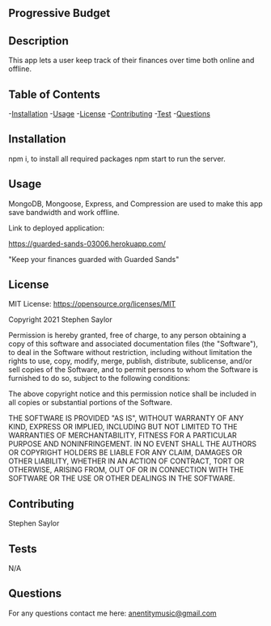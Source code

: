 ## Progressive Budget

## Description
This app lets a user keep track of their finances over time both online and offline.   

## Table of Contents
-[Installation](#installation)
-[Usage](#usage)
-[License](#license)
-[Contributing](#contributing)
-[Test](#test)
-[Questions](#questions)

## Installation
npm i, to install all required packages 
npm start to run the server.

## Usage
MongoDB, Mongoose, Express, and Compression are used to make this app save bandwidth and work offline.

Link to deployed application:

https://guarded-sands-03006.herokuapp.com/

"Keep your finances guarded with Guarded Sands"

## License
MIT License: https://opensource.org/licenses/MIT

Copyright 2021 Stephen Saylor

Permission is hereby granted, free of charge, to any person obtaining a copy of this software and associated documentation files (the "Software"), to deal in the Software without restriction, including without limitation the rights to use, copy, modify, merge, publish, distribute, sublicense, and/or sell copies of the Software, and to permit persons to whom the Software is furnished to do so, subject to the following conditions:

The above copyright notice and this permission notice shall be included in all copies or substantial portions of the Software.

THE SOFTWARE IS PROVIDED "AS IS", WITHOUT WARRANTY OF ANY KIND, EXPRESS OR IMPLIED, INCLUDING BUT NOT LIMITED TO THE WARRANTIES OF MERCHANTABILITY, FITNESS FOR A PARTICULAR PURPOSE AND NONINFRINGEMENT. IN NO EVENT SHALL THE AUTHORS OR COPYRIGHT HOLDERS BE LIABLE FOR ANY CLAIM, DAMAGES OR OTHER LIABILITY, WHETHER IN AN ACTION OF CONTRACT, TORT OR OTHERWISE, ARISING FROM, OUT OF OR IN CONNECTION WITH THE SOFTWARE OR THE USE OR OTHER DEALINGS IN THE SOFTWARE.

## Contributing
Stephen Saylor

## Tests
N/A

## Questions
For any questions contact me here: anentitymusic@gmail.com
